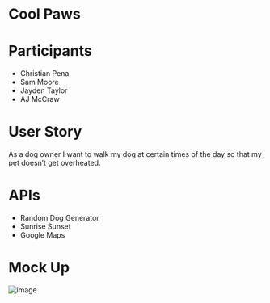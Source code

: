 # Cool Paws

# Participants 
- Christian Pena
- Sam Moore
- Jayden Taylor
- AJ McCraw


# User Story
As a dog owner I want to walk my dog at certain times of the day so that my pet doesn’t get overheated.

# APIs
- Random Dog Generator
- Sunrise Sunset 
- Google Maps

# Mock Up

![image](https://user-images.githubusercontent.com/105843570/179100814-699c8c95-d449-4339-b65f-de9465b37fc1.png)


